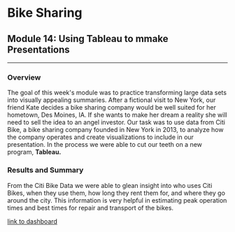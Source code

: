 # Bike Sharing 
## Module 14: Using Tableau to mmake Presentations
---
### Overview
The goal of this week's module was to practice transforming large data sets into visually appealing summaries.  After a fictional visit to New York, our friend Kate decides a bike sharing company would be well suited for her hometown, Des Moines, IA.  If she wants to make her dream a reality she will need to sell the idea to an angel investor.  Our task was to use data from Citi Bike, a bike sharing company founded in New York in 2013, to analyze how the company operates and create visualizations to include in our presentation.  In the process we were able to cut our teeth on a new program, **Tableau.**

### Results and Summary
From the Citi Bike Data we were able to glean insight into who uses Citi Bikes, when they use them, how long they rent them for, and where they go around the city.  This information is very helpful in estimating peak operation times and best times for repair and transport of the bikes.  

[link to dashboard](https://public.tableau.com/shared/NRYK3N3HW?:display_count=n&:origin=viz_share_links)
